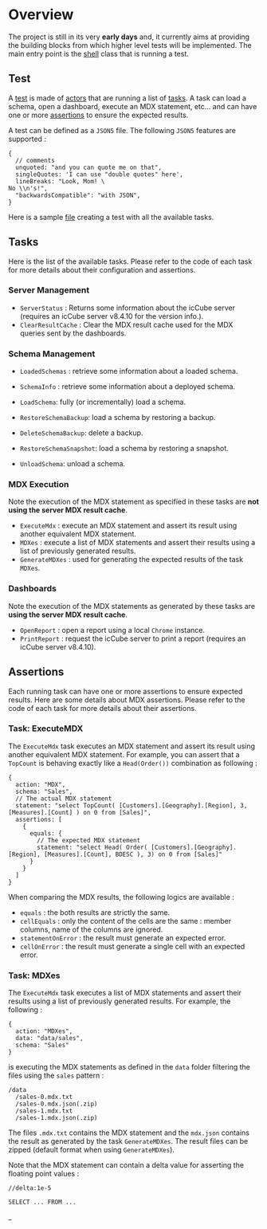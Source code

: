 # Overview

The project is still in its very **early days** and, it currently aims at providing the building blocks
from which higher level tests will be implemented. The main entry point is
the [shell](../../../src/main/java/ic3/analyticsops/shell/AOShell.java) class
that is running a test.

## Test

A [test](../../../src/main/java/ic3/analyticsops/test/AOTest.java) is made of
[actors](../../../src/main/java/ic3/analyticsops/test/AOActor.java) that are running
a list of [tasks](../../../src/main/java/ic3/analyticsops/test/AOTask.java). A task
can load a schema, open a dashboard, execute an MDX statement, etc... and can have
one or more [assertions](../../../src/main/java/ic3/analyticsops/test/assertion/AOAssertion.java)
to ensure the expected results.

A test can be defined as a `JSON5` file. The following `JSON5` features are supported :

```json5
{
  // comments
  unquoted: "and you can quote me on that",
  singleQuotes: 'I can use "double quotes" here',
  lineBreaks: "Look, Mom! \
No \\n's!",
  "backwardsCompatible": "with JSON",
}
```

Here is a sample [file](../../tests/smoke.test.json5) creating a test with all the available tasks.

## Tasks

Here is the list of the available tasks. Please refer to the code of each task for more details
about their configuration and assertions.

### Server Management

- `ServerStatus` : Returns some information about the icCube server (requires an icCube server v8.4.10 for the version
  info.).
- `ClearResultCache` : Clear the MDX result cache used for the MDX queries sent by the dashboards.

### Schema Management

- `LoadedSchemas` : retrieve some information about a loaded schema.
- `SchemaInfo` : retrieve some information about a deployed schema.

- `LoadSchema`: fully (or incrementally) load a schema.
- `RestoreSchemaBackup`: load a schema by restoring a backup.
- `DeleteSchemaBackup`: delete a backup.
- `RestoreSchemaSnapshot`: load a schema by restoring a snapshot.
- `UnloadSchema`: unload a schema.

### MDX Execution

Note the execution of the MDX statement as specified in these tasks are **not using the server MDX
result cache**.

- `ExecuteMdx` : execute an MDX statement and assert its result using another equivalent MDX statement.
- `MDXes` : execute a list of MDX statements and assert their results using a list of previously generated results.
- `GenerateMDXes` : used for generating the expected results of the task `MDXes`.

### Dashboards

Note the execution of the MDX statements as generated by these tasks are **using the server MDX
result cache**.

- `OpenReport` : open a report using a local `Chrome` instance.
- `PrintReport` : request the icCube server to print a report (requires an icCube server v8.4.10).

## Assertions

Each running task can have one or more assertions to ensure expected results. Here are some details about MDX
assertions. Please refer to the code of each task for more details about their assertions.

### Task: ExecuteMDX

The `ExecuteMdx` task executes an MDX statement and assert its result using another equivalent MDX statement.
For example, you can assert that a `TopCount` is behaving exactly like a `Head(Order())` combination as following :

```
{
  action: "MDX",
  schema: "Sales",
  // The actual MDX statement
  statement: "select TopCount( [Customers].[Geography].[Region], 3, [Measures].[Count] ) on 0 from [Sales]",
  assertions: [
    {
      equals: {
        // The expected MDX statement
        statement: "select Head( Order( [Customers].[Geography].[Region], [Measures].[Count], BDESC ), 3) on 0 from [Sales]"
      }
    }
  ]
}
```

When comparing the MDX results, the following logics are available :

- `equals` : the both results are strictly the same.
- `cellEquals` : only the content of the cells are the same : member columns, name of the columns are ignored.
- `statementOnError` : the result must generate an expected error.
- `cellOnError` : the result must generate a single cell with an expected error.

### Task: MDXes

The `ExecuteMdx` task executes a list of MDX statements and assert their results using a list of previously
generated results. For example, the following :

```
{
  action: "MDXes",
  data: "data/sales",
  schema: "Sales"
}
```

is executing the MDX statements as defined in the `data` folder filtering the files using the `sales` pattern :

```
/data
  /sales-0.mdx.txt
  /sales-0.mdx.json(.zip)
  /sales-1.mdx.txt
  /sales-1.mdx.json(.zip)
```

The files `.mdx.txt` contains the MDX statement and the `mdx.json` contains the result as generated by the task
`GenerateMDXes`. The result files can be zipped (default format when using `GenerateMDXes`).

Note that the MDX statement can contain a delta value for asserting the floating point values :

```
//delta:1e-5

SELECT ... FROM ...
```

_
